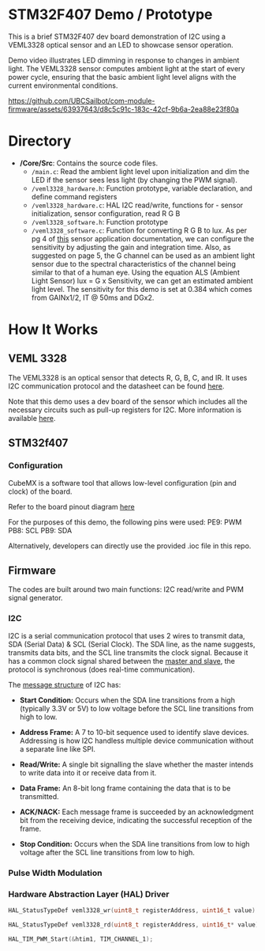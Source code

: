 # STM32F407 Demo / Prototype
This is a brief STM32F407 dev board demonstration of I2C using a VEML3328 optical sensor and an LED to showcase sensor operation.

Demo video illustrates LED dimming in response to changes in ambient light. The VEML3328 sensor computes ambient light at the start of every power cycle, ensuring that the basic ambient light level aligns with the current environmental conditions.

https://github.com/UBCSailbot/com-module-firmware/assets/63937643/d8c5c91c-183c-42cf-9b6a-2ea88e23f80a

# Directory
- **/Core/Src**: Contains the source code files.
  - `/main.c`: Read the ambient light level upon initialization and dim the LED if the sensor sees less light (by changing the PWM signal).
  - `/veml3328_hardware.h`: Function prototype, variable declaration, and define command registers 
  - `/veml3328_hardware.c`: HAL I2C read/write, functions for - sensor initialization, sensor configuration, read R G B
  - `/veml3328_software.h`: Function prototype
  - `/veml3328_software.c`: Function for converting R G B to lux. As per pg 4 of [this](https://www.vishay.com/docs/80010/designingveml3328.pdf) sensor application documentation, we can configure the sensitivity by adjusting the gain and integration time. Also, as suggested on page 5, the G channel can be used as an ambient light sensor due to the spectral characteristics of the channel being similar to that of a human eye. Using the equation ALS (Ambient Light Sensor) lux = G x Sensitivity, we can get an estimated ambient light level. The sensitivity for this demo is set at 0.384 which comes from GAINx1/2, IT @ 50ms and DGx2. 

# How It Works
## VEML 3328
The VEML3328 is an optical sensor that detects R, G, B, C, and IR. It uses I2C communication protocol and the datasheet can be found [here](https://www.vishay.com/docs/84968/veml3328.pdf).

Note that this demo uses a dev board of the sensor which includes all the necessary circuits such as pull-up registers for I2C. More information is available [here](https://www.mikroe.com/color-10-click).

## STM32f407
### Configuration
CubeMX is a software tool that allows low-level configuration (pin and clock) of the board.

Refer to the board pinout diagram [here](https://microcontrollerslab.com/wp-content/uploads/2019/12/stm32f4-discovery-pinout.png)

For the purposes of this demo, the following pins were used:
    PE9: PWM
    PB8: SCL
    PB9: SDA

Alternatively, developers can directly use the provided .ioc file in this repo.

## Firmware
The codes are built around two main functions: I2C read/write and PWM signal generator.

### I2C
I2C is a serial communication protocol that uses 2 wires to transmit data, SDA (Serial Data) & SCL (Serial Clock). The SDA line, as the name suggests, transmits data bits, and the SCL line transmits the clock signal. Because it has a common clock signal shared between the [master and slave](https://www.circuitbasics.com/wp-content/uploads/2016/01/Introduction-to-I2C-Single-Master-Single-Slave.png), the protocol is synchronous (does real-time communication). 

The [message structure](https://www.circuitbasics.com/wp-content/uploads/2016/01/Introduction-to-I2C-Message-Frame-and-Bit-2.png) of I2C has:
- **Start Condition:** Occurs when the SDA line transitions from a high (typically 3.3V or 5V) to low voltage before the SCL line transitions from high to low.

- **Address Frame:** A 7 to 10-bit sequence used to identify slave devices. Addressing is how I2C handless multiple device communication without a separate line like SPI.

- **Read/Write:** A single bit signalling the slave whether the master intends to write data into it or receive data from it.

- **Data Frame:** An 8-bit long frame containing the data that is to be transmitted.

- **ACK/NACK:** Each message frame is succeeded by an acknowledgment bit from the receiving device, indicating the successful reception of the frame.

- **Stop Condition:** Occurs when the SDA line transitions from low to high voltage after the SCL line transitions from low to high.

### Pulse Width Modulation

### Hardware Abstraction Layer (HAL) Driver
```C
HAL_StatusTypeDef veml3328_wr(uint8_t registerAddress, uint16_t value)

HAL_StatusTypeDef veml3328_rd(uint8_t registerAddress, uint16_t* value)

HAL_TIM_PWM_Start(&htim1, TIM_CHANNEL_1);
```

